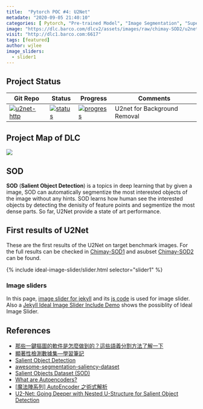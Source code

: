 ```yaml
---
title:  "Pytorch POC #4: U2Net"
metadate: "2020-09-05 21:40:10"
categories: [ Pytorch, "Pre-trained Model", "Image Segmentation", "Supervised Learning" ]
image: "https://dlc.barco.com/dlcv2/assets/images/raw/chimay-SOD2/u2net/14.jpg.png"
visit: "http://dlc1.barco.com:6617"
tags: [featured]
author: wjlee
image_sliders:
  - slider1
---
```


## Project Status

| Git Repo                                                                                                                                         | Status                                                                                                                                                                | Progress                                                                                                                    | Comments                                                     |
|--------------------------------------------------------------------------------------------------------------------------------------------------|-----------------------------------------------------------------------------------------------------------------------------------------------------------------------|----------------------------------------------------------------------------------------------------------------------------------------|--------------------------------------------------------------|
| [![u2net-http](https://img.shields.io/badge/U2net-gray?logo=pytorch)](https://git.barco.com/users/wjlee/repos/u2net-http/browse) | [![status](https://tailab.barco.com:9443/deeplearningcomputing/u2net-http/badges/master/pipeline.svg)](https://tailab.barco.com:9443/deeplearningcomputing/u2net-http/pipelines) | [![progress](https://img.shields.io/badge/POC-red?logo=swagger)](http://dlc1.barco.com:6617) | U2net for Background Removal |

## Project Map of DLC

[![](https://rebrand.ly/dlc_png_url)](https://rebrand.ly/dlc_uml_url)

## SOD

**SOD** (**Salient Object Detection**) is a topics in deep learning that by given a image, SOD can automatically segmentize the most interested objects of the image without any hints. SOD learns how human see the interested objects by detecting the denisity of feature points and segmentize the most dense parts. So far, U2Net provide a state of art performance.

## First results of U2Net

These are the first results of the U2Net on target benchmark images. For the full results can be checked in [Chimay-SOD1](http://dlc.barco.com:9980/s/m6dwLSan8M97YgW) and asubset [Chimay-SOD2](http://dlc.barco.com:9980/s/MCgKtzXcqPq2r3Q) can be found.

<body>
  <!-- add slider property on _data/sliders.yml -->
  {% include ideal-image-slider/slider.html selector="slider1" %}
</body>

### Image sliders

In this page, [image slider for jekyll](https://github.com/jekylltools/jekyll-ideal-image-slider) and its [js code](https://github.com/Codeinwp/Ideal-Image-Slider-JS) is used for image slider. 
Also a [Jekyll Ideal Image Slider Include Demo](https://github.com/jekylltools/jekyll-ideal-image-slider-include/tree/gh-pages) shows the possiblity of Ideal Image Slider.


## References
* [那些一鍵摳圖的軟件是怎麼做到的？這些語義分割方法了解一下](https://www.ctolib.com/topics-139156.html)
* [顯著性檢測數據集—學習筆記](https://blog.csdn.net/studyeboy/article/details/102383922)
* [Salient Object Detection](https://github.com/ArcherFMY/Paper_Reading_List/blob/master/Image-01-Salient-Object-Detection.md?tdsourcetag=s_pctim_aiomsg)
* [awesome-segmentation-saliency-dataset](https://github.com/lartpang/awesome-segmentation-saliency-dataset)
* [Salient Objects Dataset (SOD)](https://www.elderlab.yorku.ca/resources/salient-objects-dataset-sod/)
* [What are Autoencoders?](https://medium.com/ai-academy-taiwan/what-are-autoencoders-175b474d74d1)
* [[魔法陣系列] AutoEncoder 之術式解析](https://ithelp.ithome.com.tw/articles/10206869)
* [U2-Net: Going Deeper with Nested U-Structure for Salient Object Detection](https://arxiv.org/abs/2005.09007)

